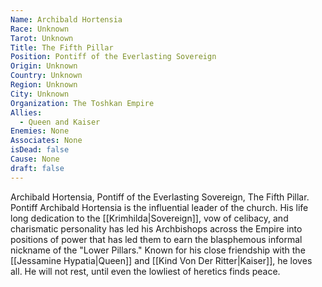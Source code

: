 ```yaml
---
Name: Archibald Hortensia
Race: Unknown
Tarot: Unknown
Title: The Fifth Pillar
Position: Pontiff of the Everlasting Sovereign
Origin: Unknown
Country: Unknown
Region: Unknown
City: Unknown
Organization: The Toshkan Empire
Allies:
  - Queen and Kaiser
Enemies: None
Associates: None
isDead: false
Cause: None
draft: false
---
```

Archibald Hortensia, Pontiff of the Everlasting Sovereign, The Fifth Pillar. Pontiff Archibald Hortensia is the influential leader of the church. His life long dedication to the [[Krimhilda|Sovereign]], vow of celibacy, and charismatic personality has led his Archbishops across the Empire into positions of power that has led them to earn the blasphemous informal nickname of the "Lower Pillars." Known for his close friendship with the [[Jessamine Hypatia|Queen]] and [[Kind Von Der Ritter|Kaiser]], he loves all. He will not rest, until even the lowliest of heretics finds peace.